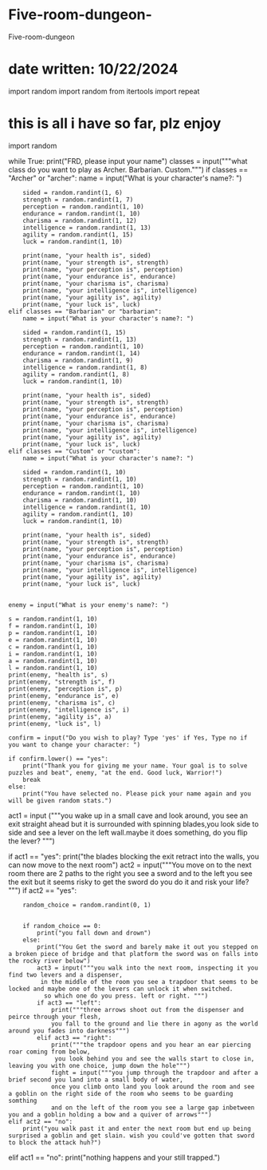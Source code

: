 # Five-room-dungeon-
Five-room-dungeon 
#  date written: 10/22/2024
import random
import random
from itertools import repeat
# this is all i have so far, plz enjoy
import random

while True:
    print("FRD, please input your name")
    classes = input("""what class do you want to play as
    Archer.
    Barbarian.
    Custom.""")
    if classes == "Archer" or "archer":
        name = input("What is your character's name?: ")

        sided = random.randint(1, 6)
        strength = random.randint(1, 7)
        perception = random.randint(1, 10)
        endurance = random.randint(1, 10)
        charisma = random.randint(1, 12)
        intelligence = random.randint(1, 13)
        agility = random.randint(1, 15)
        luck = random.randint(1, 10)

        print(name, "your health is", sided)
        print(name, "your strength is", strength)
        print(name, "your perception is", perception)
        print(name, "your endurance is", endurance)
        print(name, "your charisma is", charisma)
        print(name, "your intelligence is", intelligence)
        print(name, "your agility is", agility)
        print(name, "your luck is", luck)
    elif classes == "Barbarian" or "barbarian":
        name = input("What is your character's name?: ")

        sided = random.randint(1, 15)
        strength = random.randint(1, 13)
        perception = random.randint(1, 10)
        endurance = random.randint(1, 14)
        charisma = random.randint(1, 9)
        intelligence = random.randint(1, 8)
        agility = random.randint(1, 8)
        luck = random.randint(1, 10)

        print(name, "your health is", sided)
        print(name, "your strength is", strength)
        print(name, "your perception is", perception)
        print(name, "your endurance is", endurance)
        print(name, "your charisma is", charisma)
        print(name, "your intelligence is", intelligence)
        print(name, "your agility is", agility)
        print(name, "your luck is", luck)
    elif classes == "Custom" or "custom":
        name = input("What is your character's name?: ")

        sided = random.randint(1, 10)
        strength = random.randint(1, 10)
        perception = random.randint(1, 10)
        endurance = random.randint(1, 10)
        charisma = random.randint(1, 10)
        intelligence = random.randint(1, 10)
        agility = random.randint(1, 10)
        luck = random.randint(1, 10)

        print(name, "your health is", sided)
        print(name, "your strength is", strength)
        print(name, "your perception is", perception)
        print(name, "your endurance is", endurance)
        print(name, "your charisma is", charisma)
        print(name, "your intelligence is", intelligence)
        print(name, "your agility is", agility)
        print(name, "your luck is", luck)


    enemy = input("What is your enemy's name?: ")

    s = random.randint(1, 10)
    f = random.randint(1, 10)
    p = random.randint(1, 10)
    e = random.randint(1, 10)
    c = random.randint(1, 10)
    i = random.randint(1, 10)
    a = random.randint(1, 10)
    l = random.randint(1, 10)
    print(enemy, "health is", s)
    print(enemy, "strength is", f)
    print(enemy, "perception is", p)
    print(enemy, "endurance is", e)
    print(enemy, "charisma is", c)
    print(enemy, "intelligence is", i)
    print(enemy, "agility is", a)
    print(enemy, "luck is", l)

    confirm = input("Do you wish to play? Type 'yes' if Yes, Type no if you want to change your character: ")

    if confirm.lower() == "yes":
        print("Thank you for giving me your name. Your goal is to solve puzzles and beat", enemy, "at the end. Good luck, Warrior!")
        break
    else:
        print("You have selected no. Please pick your name again and you will be given random stats.")





act1 = input ("""you wake up in a small cave and look around, you see an exit straight ahead but it is surrounded with spinning 
blades,you look side to side and see a lever on the left wall.maybe it does something, do you flip the lever? """)




if act1 == "yes":
    print("the blades blocking the exit retract into the walls, you can now move to the next room")
    act2 = input("""You move on to the next room there are 2 paths to the right you see a sword 
and to the left you see the exit but it seems risky to get the sword do you do it and risk your life? """)
    if act2 == "yes":


        random_choice = random.randint(0, 1)


        if random_choice == 0:
            print("you fall down and drown")
        else:
            print("You Get the sword and barely make it out you stepped on a broken piece of bridge and that platform the sword was on falls into the rocky river below")
            act3 = input("""you walk into the next room, inspecting it you find two levers and a dispenser,
             in the middle of the room you see a trapdoor that seems to be locked and maybe one of the levers can unlock it when switched.
              so which one do you press. left or right. """)
            if act3 == "left":
                print("""three arrows shoot out from the dispenser and peirce through your flesh, 
                you fall to the ground and lie there in agony as the world around you fades into darkness""")
            elif act3 == "right":
                print("""the trapdoor opens and you hear an ear piercing roar coming from below,
                 you look behind you and see the walls start to close in, leaving you with one choice, jump down the hole""")
                fight = input("""you jump through the trapdoor and after a brief second you land into a small body of water, 
                once you climb onto land you look around the room and see a goblin on the right side of the room who seems to be guarding somthing 
                and on the left of the room you see a large gap inbetween you and a goblin holding a bow and a quiver of arrows""")
    elif act2 == "no":
        print("you walk past it and enter the next room but end up being surprised a goblin and get slain. wish you could've gotten that sword to block the attack huh?")
elif act1 == "no":
    print("nothing happens and your still trapped.")

